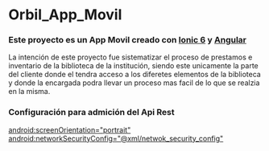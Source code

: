 # Orbil_App_Movil
### Este proyecto es un App Movil creado con [Ionic 6](https://ionicframework.com/docs/v6/) y [Angular](https://angular.io/)

  La intención de este proyecto fue sistematizar el proceso de prestamos e inventario de la biblioteca de la institución, 
  siendo este unicamente la parte del cliente donde el tendra acceso a los diferetes elementos de la biblioteca y donde
  la encargada podra llevar un proceso mas facil de lo que se realzia  en la misma.

### Configuración para admición del Api Rest

  <android:screenOrientation="portrait">
  <android:networkSecurityConfig="@xml/netwok_security_config">
  
  <?xml version="1.0" encoding="utf-8" ?>
  <network-security-config>
    <base-config cleartextTrafficPermitted="true">
      <trust-anchors>
        <certificates src="system"/>
      </trust-anchors>
    </base-config>
  </network-security-config>
